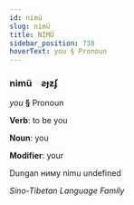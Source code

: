 ```yaml
---
id: nimü
slug: nimü
title: NİMÜ
sidebar_position: 738
hoverText: you § Pronoun
---
```


### nimü&emsp;<span kind="abugida">ƨɟƶʄ</span>

*you* **§** Pronoun

**Verb**: to be you

**Noun**: you

**Modifier**: your

Dungan ниму nimu undefined

*Sino-Tibetan Language Family*